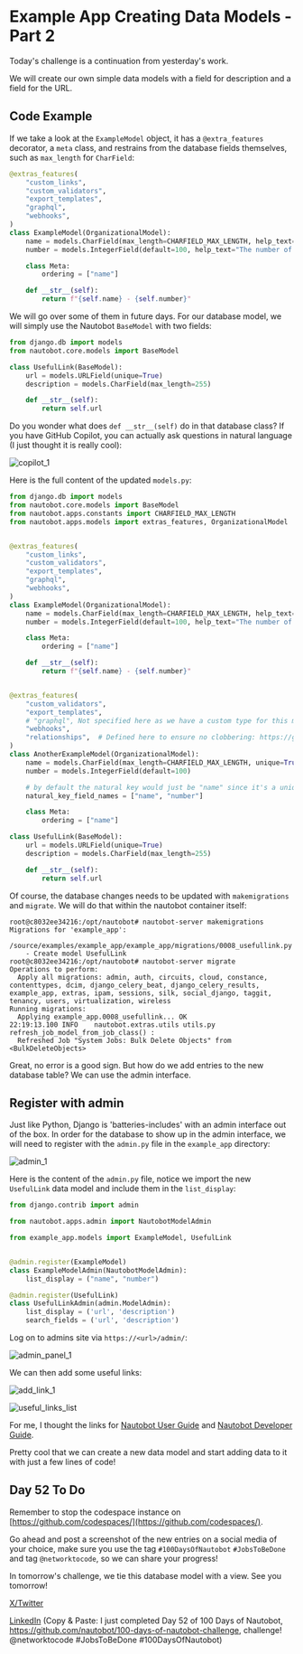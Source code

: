 # Example App Creating Data Models - Part 2

Today's challenge is a continuation from yesterday's work. 

We will create our own simple data models with a field for description and a field for the URL. 

## Code Example

If we take a look at the `ExampleModel` object, it has a `@extra_features` decorator, a `meta` class, and restrains from the database fields themselves, such as `max_length` for `CharField`: 

```python 
@extras_features(
    "custom_links",
    "custom_validators",
    "export_templates",
    "graphql",
    "webhooks",
)
class ExampleModel(OrganizationalModel):
    name = models.CharField(max_length=CHARFIELD_MAX_LENGTH, help_text="The name of this Example.", unique=True)
    number = models.IntegerField(default=100, help_text="The number of this Example.")

    class Meta:
        ordering = ["name"]

    def __str__(self):
        return f"{self.name} - {self.number}"
```

We will go over some of them in future days. For our database model, we will simply use the Nautobot `BaseModel` with two fields: 

```python models.py
from django.db import models
from nautobot.core.models import BaseModel

class UsefulLink(BaseModel):
    url = models.URLField(unique=True)
    description = models.CharField(max_length=255)

    def __str__(self):
        return self.url
```

Do you wonder what does `def __str__(self)` do in that database class? If you have GitHub Copilot, you can actually ask questions in natural language (I just thought it is really cool): 

![copilot_1](images/copilot_1.png)

Here is the full content of the updated `models.py`: 

```python models.py
from django.db import models
from nautobot.core.models import BaseModel 
from nautobot.apps.constants import CHARFIELD_MAX_LENGTH
from nautobot.apps.models import extras_features, OrganizationalModel


@extras_features(
    "custom_links",
    "custom_validators",
    "export_templates",
    "graphql",
    "webhooks",
)
class ExampleModel(OrganizationalModel):
    name = models.CharField(max_length=CHARFIELD_MAX_LENGTH, help_text="The name of this Example.", unique=True)
    number = models.IntegerField(default=100, help_text="The number of this Example.")

    class Meta:
        ordering = ["name"]

    def __str__(self):
        return f"{self.name} - {self.number}"


@extras_features(
    "custom_validators",
    "export_templates",
    # "graphql", Not specified here as we have a custom type for this model, see example_app.graphql.types
    "webhooks",
    "relationships",  # Defined here to ensure no clobbering: https://github.com/nautobot/nautobot/issues/3592
)
class AnotherExampleModel(OrganizationalModel):
    name = models.CharField(max_length=CHARFIELD_MAX_LENGTH, unique=True)
    number = models.IntegerField(default=100)

    # by default the natural key would just be "name" since it's a unique field. But we can override it:
    natural_key_field_names = ["name", "number"]

    class Meta:
        ordering = ["name"]

class UsefulLink(BaseModel):
    url = models.URLField(unique=True)
    description = models.CharField(max_length=255)

    def __str__(self):
        return self.url
```

Of course, the database changes needs to be updated with `makemigrations` and `migrate`. We will do that within the nautobot container itself: 

```shell 
root@c8032ee34216:/opt/nautobot# nautobot-server makemigrations
Migrations for 'example_app':
  /source/examples/example_app/example_app/migrations/0008_usefullink.py
    - Create model UsefulLink
root@c8032ee34216:/opt/nautobot# nautobot-server migrate
Operations to perform:
  Apply all migrations: admin, auth, circuits, cloud, constance, contenttypes, dcim, django_celery_beat, django_celery_results, example_app, extras, ipam, sessions, silk, social_django, taggit, tenancy, users, virtualization, wireless
Running migrations:
  Applying example_app.0008_usefullink... OK
22:19:13.100 INFO    nautobot.extras.utils utils.py        refresh_job_model_from_job_class() :
  Refreshed Job "System Jobs: Bulk Delete Objects" from <BulkDeleteObjects>
```

Great, no error is a good sign. But how do we add entries to the new database table? We can use the admin interface. 

## Register with admin

Just like Python, Django is 'batteries-includes' with an admin interface out of the box. In order for the database to show up in the admin interface, we will need to register with the `admin.py` file in the `example_app` directory: 

![admin_1](images/admin_1.png)

Here is the content of the `admin.py` file, notice we import the new `UsefulLink` data model and include them in the `list_display`: 

```python admin.py 
from django.contrib import admin

from nautobot.apps.admin import NautobotModelAdmin

from example_app.models import ExampleModel, UsefulLink


@admin.register(ExampleModel)
class ExampleModelAdmin(NautobotModelAdmin):
    list_display = ("name", "number")

@admin.register(UsefulLink)
class UsefulLinkAdmin(admin.ModelAdmin):
    list_display = ('url', 'description')
    search_fields = ('url', 'description')
```

Log on to admins site via `https://<url>/admin/`: 

![admin_panel_1](images/admin_panel_1.png)

We can then add some useful links: 

![add_link_1](images/add_link_1.png)

![useful_links_list](images/useful_links_list.png)

For me, I thought the links for [Nautobot User Guide](https://docs.nautobot.com/projects/core/en/stable/user-guide/) and [Nautobot Developer Guide](https://docs.nautobot.com/projects/core/en/stable/development/). 

Pretty cool that we can create a new data model and start adding data to it with just a few lines of code! 

## Day 52 To Do

Remember to stop the codespace instance on [https://github.com/codespaces/](https://github.com/codespaces/). 

Go ahead and post a screenshot of the new entries on a social media of your choice, make sure you use the tag `#100DaysOfNautobot` `#JobsToBeDone` and tag `@networktocode`, so we can share your progress! 

In tomorrow's challenge, we tie this database model with a view. See you tomorrow! 

[X/Twitter](<https://twitter.com/intent/tweet?url=https://github.com/nautobot/100-days-of-nautobot&text=I+just+completed+Day+52+of+the+100+days+of+nautobot+challenge+!&hashtags=100DaysOfNautobot,JobsToBeDone>)

[LinkedIn](https://www.linkedin.com/) (Copy & Paste: I just completed Day 52 of 100 Days of Nautobot, https://github.com/nautobot/100-days-of-nautobot-challenge, challenge! @networktocode #JobsToBeDone #100DaysOfNautobot) 